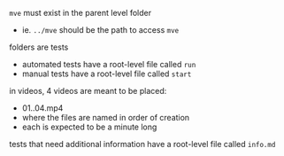 `mve` must exist in the parent level folder

- ie. `../mve` should be the path to access `mve`

folders are tests

- automated tests have a root-level file called `run`
- manual tests have a root-level file called `start`

in videos, 4 videos are meant to be placed:

- 01..04.mp4
- where the files are named in order of creation
- each is expected to be a minute long

tests that need additional information have a root-level file called `info.md`
